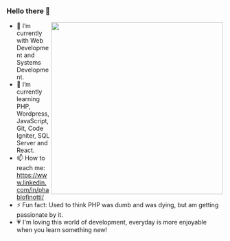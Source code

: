 ### Hello there 👋
<img align="right" width="400" src="https://media.giphy.com/media/yYSSBtDgbbRzq/giphy.gif" />

- 🔭 I’m currently with Web Development and Systems Development.
- 🌱 I’m currently learning PHP, Wordpress, JavaScript, Git, Code Igniter, SQL Server and React.
- 📫 How to reach me: https://www.linkedin.com/in/phablofinotti/
- ⚡ Fun fact: Used to think PHP was dumb and was dying, but am getting passionate by it.
- :heartpulse: I'm loving this world of development, everyday is more enjoyable when you learn something new!
